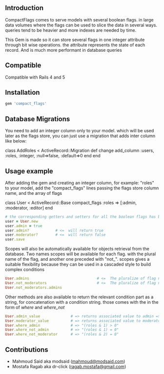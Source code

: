 ## Introduction

CompactFlags comes to serve models with several boolean flags. in large data volumes where the flags can be used to slice the data in several ways. queries tend to be heavier and more indexes are needed by time.

This Gem is made so it can store several flags in one integer attribute through bit wise operations. the attribute represents the state of each record. And is much more performant in database queries

## Compatible

  Compatible with Rails 4 and 5

## Installation

  ```ruby
  gem 'compact_flags'

  ```

## Database Migrations

You need to add an integer column only to your model. which will be used later as the flags store, you can just use a migration that adds inter column like below:

  class AddRoles < ActiveRecord::Migration
    def change
      add_column :users, :roles, :integer, :null=>false, :default=>0
    end
  end


## Usage example

After adding the gem and creating an integer column, for example: "roles" to your model, add the "compact_flags" lines passing the flags store column name, and the array of flags

  class User < ActiveRecord::Base
    compact_flags :roles  => [:admin, :moderator, :editor]
  end

  ```ruby
  # the corresponding getters and setters for all the boolean flags has been created
  user = User.new
  user.admin = true
  user.admin?            # <=  will return true
  user.moderator?        # <=  will return false
  user.save
  ```

Scopes will also be automatically available for objects retrieval from the database.
Two names scopes will be available for each flag. with the plural name of the flag, and another one
preceded with "not_".
scopes gives a suitable flexibility because they can be used in a cascaded style to build complex conditions

  ```ruby
  User.admins                               # <=  The pluralize of flag name
  User.not_moderators                       # <=  The pluralize of flag name with 'not_'
  User.not_moderators.admins
  ```

Other methods are also available to return the relevant condition part as a string, for concatenation with a condition string. those comes with the in the form of _where_ and _where_not_

  ```ruby
  User.admin_value              # => returns associated value to admin => 1
  User.moderator_value          # => returns associated value to moderator => 2
  User.where_admin              # => "(roles & 1) > 0"
  User.where_not_admin          # => "(roles & 1) = 0"
  User.where_not_moderator      # => "(roles & 2) = 0"
  ```

## Contributions

* Mahmoud Said aka modsaid (mahmoud@modsaid.com)
* Mostafa Ragab aka dr-click (ragab.mostafa@gmail.com)
